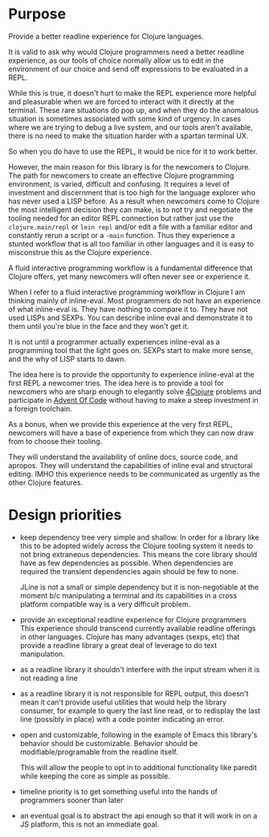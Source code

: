 # Purpose

Provide a better readline experience for Clojure languages.

It is valid to ask why would Clojure programmers need a better
readline experience, as our tools of choice normally allow us to edit
in the environment of our choice and send off expressions to be
evaluated in a REPL.

While this is true, it doesn't hurt to make the REPL experience more
helpful and pleasurable when we are forced to interact with it
directly at the terminal. These rare situations do pop up, and when
they do the anomalous situation is sometimes associated with some kind
of urgency. In cases where we are trying to debug a live system, and
our tools aren't available, there is no need to make the situation
harder with a spartan terminal UX.

So when you do have to use the REPL, it would be nice for it to
work better.

However, the main reason for this library is for the newcomers to
Clojure. The path for newcomers to create an effective Clojure
programming environment, is varied, difficult and confusing. It
requires a level of investment and discernment that is too high for
the language explorer who has never used a LISP before. As a result
when newcomers come to Clojure the most intelligent decision they can
make, is to not try and negotiate the tooling needed for an editor
REPL connection but rather just use the `clojure.main/repl` or `lein
repl` and/or edit a file with a familiar editor and constantly rerun
a script or a `-main` function. Thus they experience a stunted
workflow that is all too familiar in other languages and it is easy to
misconstrue this as the Clojure experience.

A fluid interactive programming workflow is a fundamental difference
that Clojure offers, yet many newcomers will often never see or
experience it.

When I refer to a fluid interactive programming workflow in Clojure I
am thinking mainly of inline-eval.  Most programmers do not have an
experience of what inline-eval is. They have nothing to compare it
to. They have not used LISPs and SEXPs. You can describe inline eval
and demonstrate it to them until you're blue in the face and they
won't get it.

It is not until a programmer actually experiences inline-eval as a
programming tool that the light goes on. SEXPs start to make more
sense, and the why of LISP starts to dawn.

The idea here is to provide the opportunity to experience inline-eval
at the first REPL a newcomer tries. The idea here is to provide a tool
for newcomers who are sharp enough to elegantly solve
[4Clojure](http://www.4clojure.com/) problems and participate in
[Advent Of Code](http://adventofcode.com/) without having to make a
steep investment in a foreign toolchain.

As a bonus, when we provide this experience at the very first REPL,
newcomers will have a base of experience from which they can now draw
from to choose their tooling.

They will understand the availability of online docs, source code, and
apropos. They will understand the capabilities of inline eval and
structural editing. IMHO this experience needs to be communicated as
urgently as the other Clojure features.

# Design priorities

* keep dependency tree very simple and shallow. In order for a library
  like this to be adopted widely across the Clojure tooling system it
  needs to not bring extraneous dependencies.  This means the core
  library should have as few dependencies as possible.  When
  dependencies are required the transient dependencies again should be
  few to none.
  
  JLine is not a small or simple dependency but it is non-negotiable
  at the moment b/c manipulating a terminal and its capabilities in a
  cross platform compatible way is a very difficult problem.

* provide an exceptional readline experience for Clojure programmers
  This experience should transcend currently available readline
  offerings in other languages. Clojure has many advantages (sexps,
  etc) that provide a readline library a great deal of leverage to
  do text manipulation.
  
* as a readline library it shouldn't interfere with the input stream
  when it is not reading a line
  
* as a readline library it is not responsible for REPL output, this
  doesn't mean it can't provide useful utilities that would help the
  library consumer, for example to query the last line read, or to
  redisplay the last line (possibly in place) with a code pointer
  indicating an error.

* open and customizable, following in the example of Emacs this
  library's behavior should be customizable. Behavior should be
  modifiable/programable from the readline itself.
  
  This will allow the people to opt in to additional functionality like 
  paredit while keeping the core as simple as possible.

* timeline priority is to get something useful into the hands of
  programmers sooner than later

* an eventual goal is to abstract the api enough so that it will work
  in on a JS platform, this is not an immediate goal.
